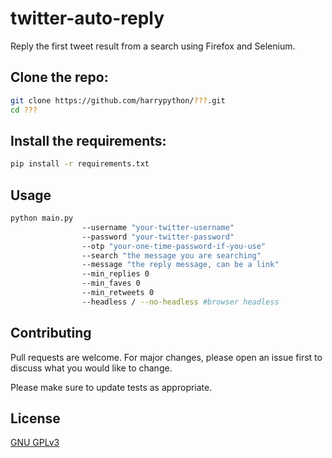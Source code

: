 # twitter-auto-reply

Reply the first tweet result from a search using Firefox and Selenium.

## Clone the repo:
```bash 
git clone https://github.com/harrypython/???.git
cd ??? 
```  
## Install the requirements: 
```bash 
pip install -r requirements.txt
```  

## Usage

```bash
python main.py 
                --username "your-twitter-username" 
                --password "your-twitter-password" 
                --otp "your-one-time-password-if-you-use" 
                --search "the message you are searching" 
                --message "the reply message, can be a link" 
                --min_replies 0 
                --min_faves 0 
                --min_retweets 0
                --headless / --no-headless #browser headless
```

## Contributing

Pull requests are welcome. For major changes, please open an issue first to discuss what you would like to change.

Please make sure to update tests as appropriate.

## License

[ GNU GPLv3 ](https://choosealicense.com/licenses/gpl-3.0/)

